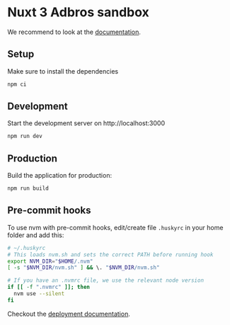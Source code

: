# Nuxt 3 Adbros sandbox

We recommend to look at the [documentation](https://v3.nuxtjs.org).

## Setup

Make sure to install the dependencies

```bash
npm ci
```

## Development

Start the development server on http://localhost:3000

```bash
npm run dev
```

## Production

Build the application for production:

```bash
npm run build
```

## Pre-commit hooks

To use nvm with pre-commit hooks, edit/create file ```.huskyrc``` in your home folder and add this:

```bash
# ~/.huskyrc
# This loads nvm.sh and sets the correct PATH before running hook
export NVM_DIR="$HOME/.nvm"
[ -s "$NVM_DIR/nvm.sh" ] && \. "$NVM_DIR/nvm.sh"

# If you have an .nvmrc file, we use the relevant node version
if [[ -f ".nvmrc" ]]; then
  nvm use --silent
fi
```

Checkout the [deployment documentation](https://v3.nuxtjs.org/docs/deployment).
